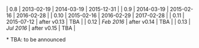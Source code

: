 | 0.8  | 2013-02-19 | 2014-03-19  | 2015-12-31 |
| 0.9  | 2014-03-19 | 2015-02-16  | 2016-02-28 |
| 0.10 | 2015-02-16 | 2016-02-29  | 2017-02-28 |
| 0.11 | 2015-07-12 | after v0.13 | TBA        |
| 0.12 | *Feb 2016* | after v0.14 | TBA        |
| 0.13 | *Jul 2016* | after v0.15 | TBA        |

\* TBA: to be announced
